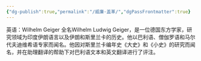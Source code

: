 ```yaml
---
{"dg-publish":true,"permalink":"/威廉·盖革/","dgPassFrontmatter":true}
---
```


英语：Wilhelm Geiger
全名Wilhelm Ludwig Geiger，是一位德国东方学家，研究领域为印度伊朗语言以及伊朗和斯里兰卡的历史。他以巴利语、僧伽罗语和马尔代夫迪维希语专家而闻名。他因对斯里兰卡编年史《大史》和《小史》的研究而闻名，并在助理翻译的帮助下对巴利语文本和英文翻译进行了评注。